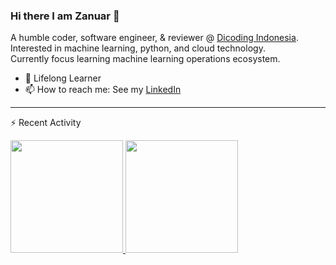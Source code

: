 ### Hi there I am Zanuar 👋

<!--
**zanuarts/zanuarts** is a ✨ _special_ ✨ repository because its `README.md` (this file) appears on your GitHub profile.

Here are some ideas to get you started:

- 🔭 I’m currently working on ...
- 🌱 I’m currently learning ...
- 👯 I’m looking to collaborate on ...
- 🤔 I’m looking for help with ...
- 💬 Ask me about ...
- 📫 How to reach me: ...
- 😄 Pronouns: ...
- ⚡ Fun fact: ...
-->

A humble coder, software engineer, & reviewer @ [Dicoding Indonesia](https://www.dicoding.com).<br> 
Interested in machine learning, python, and cloud technology.<br>
Currently focus learning machine learning operations ecosystem.

- 🌱 Lifelong Learner<br>
- 📫 How to reach me: See my <a href="https://www.linkedin.com/in/zanuar-er">LinkedIn</a> 

---

⚡ Recent Activity

<p align="left">
<a href="https://github.com/dimasmds">
  <img height="180em" src="https://github-readme-stats-eight-theta.vercel.app/api?username=zanuarts&show_icons=true&theme=dark&include_all_commits=true&count_private=true"/>
  <img height="180em" src="https://github-readme-stats-eight-theta.vercel.app/api/top-langs/?username=zanuarts&layout=compact&langs_count=8&theme=dark&hide=jupyter%20notebook,html,css"/>
</a>
</p>

